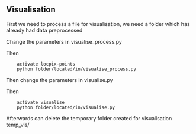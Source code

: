 ## Visualisation

First we need to process a file for visualisation, we need a folder which has already had data preprocessed

Change the parameters in visualise_process.py

Then 

```
    activate locpix-points
    python folder/located/in/visualise_process.py
```

Then change the parameters in visualise.py

Then

```
    activate visualise
    python folder/located/in/visualise.py
```

Afterwards can delete the temporary folder created for visualisation temp_vis/
